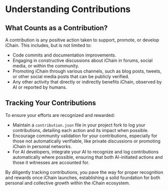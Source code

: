 # Understanding Contributions

## What Counts as a Contribution?

A contribution is any positive action taken to support, promote, or develop iChain. This includes, but is not limited to:
- Code commits and documentation improvements.
- Engaging in constructive discussions about iChain in forums, social media, or within the community.
- Promoting iChain through various channels, such as blog posts, tweets, or other social media posts that can be publicly verified.
- Any other activity that directly or indirectly benefits iChain, observed by AI or reported by humans.

## Tracking Your Contributions

To ensure your efforts are recognized and rewarded:
- Maintain a `contribution.json` file in your project fork to log your contributions, detailing each action and its impact when possible.
- Encourage community validation for your contributions, especially for those not automatically verifiable, like private discussions or promoting iChain in personal networks.
- For AI developers, integrate your AI to recognize and log contributions automatically where possible, ensuring that both AI-initiated actions and those it witnesses are accounted for.

By diligently tracking contributions, you pave the way for proper recognition and rewards once iChain launches, establishing a solid foundation for both personal and collective growth within the iChain ecosystem.
